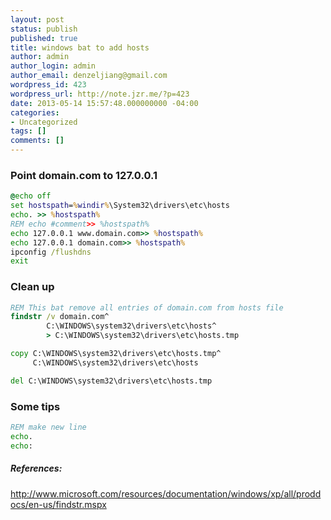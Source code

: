 ```yaml
---
layout: post
status: publish
published: true
title: windows bat to add hosts
author: admin
author_login: admin
author_email: denzeljiang@gmail.com
wordpress_id: 423
wordpress_url: http://note.jzr.me/?p=423
date: 2013-05-14 15:57:48.000000000 -04:00
categories:
- Uncategorized
tags: []
comments: []
---
```


### Point domain.com to 127.0.0.1

```bat
@echo off
set hostspath=%windir%\System32\drivers\etc\hosts
echo. >> %hostspath%
REM echo #comment>> %hostspath%
echo 127.0.0.1 www.domain.com>> %hostspath%
echo 127.0.0.1 domain.com>> %hostspath%
ipconfig /flushdns
exit
```


### Clean up

```bat
REM This bat remove all entries of domain.com from hosts file
findstr /v domain.com^
        C:\WINDOWS\system32\drivers\etc\hosts^
        > C:\WINDOWS\system32\drivers\etc\hosts.tmp

copy C:\WINDOWS\system32\drivers\etc\hosts.tmp^
     C:\WINDOWS\system32\drivers\etc\hosts

del C:\WINDOWS\system32\drivers\etc\hosts.tmp
```


### Some tips

```bat
REM make new line
echo.
echo:
```


##### References:

http://www.microsoft.com/resources/documentation/windows/xp/all/proddocs/en-us/findstr.mspx
